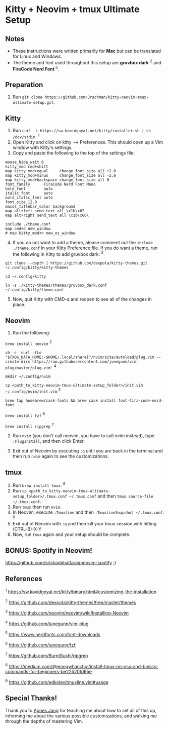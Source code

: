 # Kitty + Neovim + tmux Ultimate Setup

## Notes

- These instructions were written primarily for <b>Mac</b> but can be translated for Linux and Windows.
- The theme and font used throughout this setup are <b>gruvbox dark</b> <sup>2</sup> and <b>FiraCode Nerd Font</b> <sup>5</sup>.

## Preparation

1. Run `git clone https://github.com/Jrachman/kitty-neovim-tmux-ultimate-setup.git`.

## Kitty

1. Run `curl -L https://sw.kovidgoyal.net/kitty/installer.sh | sh /dev/stdin`. <sup>1</sup>
2. Open Kitty and click on kitty --> Preferences. This should open up a Vim window with Kitty's settings.
3. Copy and paste the following to the top of the settings file:
```
mouse_hide_wait 0
kitty_mod cmd+shift
map kitty_mod+equal     change_font_size all +2.0
map kitty_mod+minus     change_font_size all -2.0
map kitty_mod+backspace change_font_size all 0
font_family      FiraCode Nerd Font Mono
bold_font        auto
italic_font      auto
bold_italic_font auto
font_size 12.0
macos_titlebar_color background
map alt+left send_text all \x1b\x62
map alt+right send_text all \x1b\x66\

include ./theme.conf
map cmd+d new_window
# map kitty_mod+n new_os_window
```
4. If you do not want to add a theme, please comment out the `include ./theme.conf` in your Kitty Preference file. If you do want a theme, run the following in Kitty to add gruvbox dark: <sup>2</sup>

`git clone --depth 1 https://github.com/dexpota/kitty-themes.git ~/.config/kitty/kitty-themes`

`cd ~/.config/kitty`

`ln -s ./kitty-themes/themes/gruvbox_dark.conf ~/.config/kitty/theme.conf`

5. Now, quit Kitty with CMD-q and reopen to see all of the changes in place.

## Neovim

1. Run the following: 

`brew install neovim` <sup>3</sup>

`sh -c 'curl -fLo "${XDG_DATA_HOME:-$HOME/.local/share}"/nvim/site/autoload/plug.vim --create-dirs https://raw.githubusercontent.com/junegunn/vim-plug/master/plug.vim'` <sup>4</sup>

`mkdir ~/.config/nvim`

`cp <path_to_kitty-neovim-tmux-ultimate-setup_folder>/init.vim ~/.config/nvim/init.vim` <sup>5</sup>

`brew tap homebrew/cask-fonts && brew cask install font-fira-code-nerd-font`

`brew install fzf` <sup>6</sup>

`brew install ripgrep` <sup>7</sup>

2. Run `nvim` (you don't call neovim, you have to call nvim instead), type `:PlugInstall`, and then click Enter.

3. Exit out of Neovim by executing `:q` until you are back in the terminal and then run `nvim` again to see the customizations.

## tmux

1. Run `brew install tmux`. <sup>8</sup>
2. Run `cp <path_to_kitty-neovim-tmux-ultimate-setup_folder>/.tmux.conf ~/.tmux.conf` and then `tmux source-file ~/.tmux.conf`.
3. Run `tmux` then run `nvim`.
4. In Neovim, execute `:Tmuxline` and then `:TmuxlineSnapshot ~/.tmux.conf`. <sup>9</sup>
5. Exit out of Neovim with `:q` and then kill your tmux session with hitting (CTRL-B)-X-Y
6. Now, run `tmux` again and your setup should be complete.

## BONUS: Spotify in Neovim!

https://github.com/srishanbhattarai/neovim-spotify ;)

## References
<sup>1</sup> https://sw.kovidgoyal.net/kitty/binary.html#customizing-the-installation

<sup>2</sup> https://github.com/dexpota/kitty-themes/tree/master/themes

<sup>3</sup> https://github.com/neovim/neovim/wiki/Installing-Neovim

<sup>4</sup> https://github.com/junegunn/vim-plug

<sup>5</sup> https://www.nerdfonts.com/font-downloads

<sup>6</sup> https://github.com/junegunn/fzf

<sup>7</sup> https://github.com/BurntSushi/ripgrep

<sup>8</sup> https://medium.com/@jeongwhanchoi/install-tmux-on-osx-and-basics-commands-for-beginners-be22520fd95e

<sup>9</sup> https://github.com/edkolev/tmuxline.vim#usage

## Special Thanks!

Thank you to [Agnes Jang](https://github.com/agnesjang98) for teaching me about how to set all of this up, informing me about the various possible customizations, and walking me through the depths of mastering Vim.
